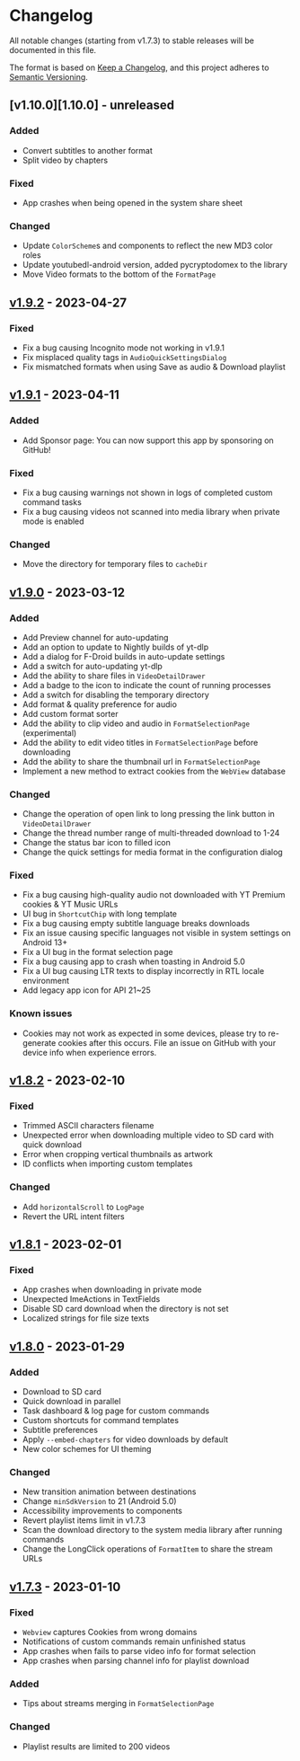 # Changelog

All notable changes (starting from v1.7.3) to stable releases will be documented in this file.

The format is based on [Keep a Changelog](https://keepachangelog.com/en/1.0.0/),
and this project adheres to [Semantic Versioning](https://semver.org/spec/v2.0.0.html).

## [v1.10.0][1.10.0] - unreleased

### Added
* Convert subtitles to another format
* Split video by chapters

### Fixed
* App crashes when being opened in the system share sheet

### Changed
* Update `ColorScheme`s and components to reflect the new MD3 color roles
* Update youtubedl-android version, added pycryptodomex to the library
* Move Video formats to the bottom of the `FormatPage`


## [v1.9.2][1.9.2] - 2023-04-27

### Fixed
* Fix a bug causing Incognito mode not working in v1.9.1
* Fix misplaced quality tags in `AudioQuickSettingsDialog`
* Fix mismatched formats when using Save as audio & Download playlist

## [v1.9.1][1.9.1] - 2023-04-11

### Added
* Add Sponsor page: You can now support this app by sponsoring on GitHub!

### Fixed
* Fix a bug causing warnings not shown in logs of completed custom command tasks
* Fix a bug causing videos not scanned into media library when private mode is enabled

### Changed
* Move the directory for temporary files to `cacheDir`

## [v1.9.0][1.9.0] - 2023-03-12

### Added

* Add Preview channel for auto-updating
* Add an option to update to Nightly builds of yt-dlp
* Add a dialog for F-Droid builds in auto-update settings
* Add a switch for auto-updating yt-dlp
* Add the ability to share files in `VideoDetailDrawer`
* Add a badge to the icon to indicate the count of running processes
* Add a switch for disabling the temporary directory
* Add format & quality preference for audio
* Add custom format sorter
* Add the ability to clip video and audio in `FormatSelectionPage` (experimental)
* Add the ability to edit video titles in `FormatSelectionPage` before downloading
* Add the ability to share the thumbnail url in `FormatSelectionPage`
* Implement a new method to extract cookies from the `WebView` database

### Changed

- Change the operation of open link to long pressing the link button in `VideoDetailDrawer`
- Change the thread number range of multi-threaded download to 1-24
- Change the status bar icon to filled icon
- Change the quick settings for media format in the configuration dialog

### Fixed

- Fix a bug causing high-quality audio not downloaded with YT Premium cookies & YT Music URLs
- UI bug in `ShortcutChip` with long template
- Fix a bug causing empty subtitle language breaks downloads
- Fix an issue causing specific languages not visible in system settings on Android 13+
- Fix a UI bug in the format selection page
- Fix a bug causing app to crash when toasting in Android 5.0
- Fix a UI bug causing LTR texts to display incorrectly in RTL locale environment
- Add legacy app icon for API 21~25

### Known issues

- Cookies may not work as expected in some devices, please try to re-generate cookies after this occurs. File an issue on GitHub with your device info when experience errors.

## [v1.8.2][1.8.2] - 2023-02-10

### Fixed

- Trimmed ASCII characters filename
- Unexpected error when downloading multiple video to SD card with quick download
- Error when cropping vertical thumbnails as artwork
- ID conflicts when importing custom templates

### Changed

- Add `horizontalScroll` to `LogPage`
- Revert the URL intent filters

## [v1.8.1][1.8.1] - 2023-02-01

### Fixed

- App crashes when downloading in private mode
- Unexpected ImeActions in TextFields
- Disable SD card download when the directory is not set
- Localized strings for file size texts

## [v1.8.0][1.8.0] - 2023-01-29

### Added

- Download to SD card
- Quick download in parallel
- Task dashboard & log page for custom commands
- Custom shortcuts for command templates
- Subtitle preferences
- Apply `--embed-chapters` for video downloads by default
- New color schemes for UI theming

### Changed

- New transition animation between destinations
- Change `minSdkVersion` to 21 (Android 5.0)
- Accessibility improvements to components
- Revert playlist items limit in v1.7.3
- Scan the download directory to the system media library after running commands
- Change the LongClick operations of `FormatItem` to share the stream URLs

## [v1.7.3][1.7.3] - 2023-01-10

### Fixed

- `Webview` captures Cookies from wrong domains
- Notifications of custom commands remain unfinished status
- App crashes when fails to parse video info for format selection
- App crashes when parsing channel info for playlist download

### Added

- Tips about streams merging in `FormatSelectionPage`

### Changed

- Playlist results are limited to 200 videos

[1.7.3]: https://github.com/JunkFood02/Seal/releases/tag/v1.7.3

[1.8.0]: https://github.com/JunkFood02/Seal/releases/tag/v1.8.0

[1.8.1]: https://github.com/JunkFood02/Seal/releases/tag/v1.8.1

[1.8.2]: https://github.com/JunkFood02/Seal/releases/tag/v1.8.2

[1.9.0]: https://github.com/JunkFood02/Seal/releases/tag/v1.9.0

[1.9.1]: https://github.com/JunkFood02/Seal/releases/tag/v1.9.1

[1.9.2]: https://github.com/JunkFood02/Seal/releases/tag/v1.9.2